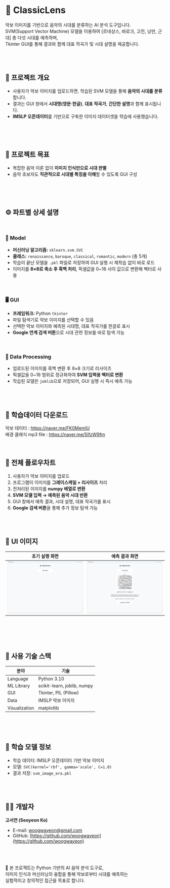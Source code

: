 <br />

# 🎼 ClassicLens

악보 이미지를 기반으로 음악의 시대를 분류하는 AI 분석 도구입니다.  
SVM(Support Vector Machine) 모델을 이용하여 [르네상스, 바로크, 고전, 낭만, 근대] 총 다섯 시대를 예측하며,  
Tkinter GUI를 통해 결과와 함께 대표 작곡가 및 시대 설명을 제공합니다.
<br />
<br />
<br />
<br />



## 📘 프로젝트 개요

- 사용자가 악보 이미지를 업로드하면, 학습된 SVM 모델을 통해 **음악의 시대를 분류**합니다.  
- 결과는 GUI 창에서 **시대명(영문·한글)**, **대표 작곡가**, **간단한 설명**과 함께 표시됩니다.  
- **IMSLP 오픈데이터**를 기반으로 구축한 이미지 데이터셋을 학습에 사용했습니다.
<br />
<br />
<br />


## 🎯 프로젝트 목표

- 복잡한 음악 이론 없이 **이미지 인식만으로 시대 판별**  
- 음악 초보자도 **직관적으로 시대별 특징을 이해**할 수 있도록 GUI 구성  
<br />
<br />
<br />

## ⚙️ 파트별 상세 설명
<br />

### 🧠 Model

- **머신러닝 알고리즘:** `sklearn.svm.SVC`  
- **클래스:** `renaissance`, `baroque`, `classical`, `romantic`, `modern` (총 5개)  
- 학습이 끝난 모델을 `.pkl` 파일로 저장하여 GUI 실행 시 재학습 없이 바로 로드  
- 이미지를 **8×8로 축소 후 흑백 처리**, 픽셀값을 0~16 사이 값으로 변환해 벡터로 사용  
<br /><br />


### 🖥️ GUI

- **프레임워크:** Python `tkinter`  
- 파일 탐색기로 악보 이미지를 선택할 수 있음  
- 선택한 악보 이미지와 예측된 시대명, 대표 작곡가를 한글로 표시  
- **Google 연계 검색 버튼**으로 시대 관련 정보를 바로 탐색 가능  
<br /><br />


### 🧩 Data Processing

- 업로드된 이미지를 흑백 변환 후 8×8 크기로 리사이즈  
- 픽셀값을 0~16 범위로 정규화하여 **SVM 입력용 벡터로 변환**  
- 학습된 모델은 `joblib`으로 저장되어, GUI 실행 시 즉시 예측 가능  
<br /><br /><br />


## 📁 학습데이터 다운로드

악보 데이터 : https://naver.me/FK0MemlU<br/>
배경 클래식 mp3 file : https://naver.me/5lfzW9fm
<br /><br /><br />


## 🔄 전체 플로우차트

1. 사용자가 악보 이미지를 업로드  
2. 프로그램이 이미지를 **그레이스케일 + 리사이즈** 처리  
3. 전처리된 이미지를 **numpy 배열로 변환**  
4. **SVM 모델 입력 → 예측된 음악 시대 반환**  
5. GUI 창에서 예측 결과, 시대 설명, 대표 작곡가를 표시  
6. **Google 검색 버튼**을 통해 추가 정보 탐색 가능  
<br /><br /><br />


## 🎨 UI 이미지

| 초기 실행 화면 | 예측 결과 화면 |
|----------------|----------------|
| ![초기 실행 화면](./images/gui01.png)| ![예측 결과 화면](./images/gui02.png) |


<br /><br /><br /><br />
## 🧩 사용 기술 스택

| 분야 | 기술 |
|------|------|
| Language | Python 3.10 |
| ML Library | scikit-learn, joblib, numpy |
| GUI | Tkinter, PIL (Pillow) |
| Data | IMSLP 악보 이미지 |
| Visualization | matplotlib |

<br /><br /><br />


## 🧠 학습 모델 정보

- 학습 데이터: IMSLP 오픈데이터 기반 악보 이미지  
- 모델: `SVC(kernel='rbf', gamma='scale', C=1.0)`  
- 결과 저장: `svm_image_era.pkl`  
<br /><br /><br />


## 👩‍💻 개발자

**고서연 (Seoyeon Ko)**  
- E-mail: [woogwayeon@gmail.com](mailto:woogwayeon@gmail.com)  
- GitHub: [https://github.com/woogwayeon](https://github.com/woogwayeon)  
<br /><br /><br />

📍 본 프로젝트는 Python 기반의 AI 음악 분석 도구로,  
이미지 인식과 머신러닝의 융합을 통해 악보로부터 시대를 예측하는  
실험적이고 창의적인 접근을 목표로 합니다.
<br /><br /><br /><br /><br /><br />

